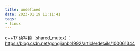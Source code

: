 ```yaml
---
title: undefined
date: 2023-01-19 11:11:41
tags:
- linux
---
```


c++17 读写锁（shared_mutex）：https://blog.csdn.net/gongjianbo1992/article/details/100061344

